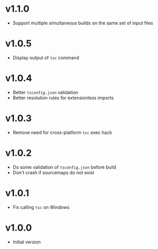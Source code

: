 # v1.1.0

- Support multiple simultaneous builds on the same set of input files

# v1.0.5

- Display output of `tsc` command

# v1.0.4

- Better `tsconfig.json` validation
- Better resolution rules for extensionless imports

# v1.0.3

- Remove need for cross-platform `tsc` exec hack

# v1.0.2

- Do some validation of `tsconfig.json` before build
- Don't crash if sourcemaps do not exist

# v1.0.1

- Fix calling `tsc` on Windows

# v1.0.0

- Initial version
